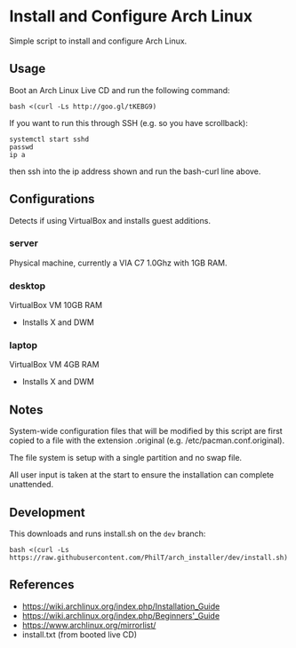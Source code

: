 # Install and Configure Arch Linux

Simple script to install and configure Arch Linux.


## Usage

Boot an Arch Linux Live CD and run the following command:

    bash <(curl -Ls http://goo.gl/tKEBG9)

If you want to run this through SSH (e.g. so you have scrollback):

    systemctl start sshd
    passwd
    ip a

then ssh into the ip address shown and run the bash-curl line above.


## Configurations


Detects if using VirtualBox and installs guest additions.

### server

Physical machine, currently a VIA C7 1.0Ghz with 1GB RAM.


### desktop

VirtualBox VM 10GB RAM

* Installs X and DWM

### laptop

VirtualBox VM 4GB RAM

* Installs X and DWM


## Notes

System-wide configuration files that will be modified by this script are first copied to a file with the extension .original (e.g. /etc/pacman.conf.original).

The file system is setup with a single partition and no swap file.

All user input is taken at the start to ensure the installation can complete unattended.


## Development

This downloads and runs install.sh on the `dev` branch:

    bash <(curl -Ls https://raw.githubusercontent.com/PhilT/arch_installer/dev/install.sh)



## References

* https://wiki.archlinux.org/index.php/Installation_Guide
* https://wiki.archlinux.org/index.php/Beginners'_Guide
* https://www.archlinux.org/mirrorlist/
* install.txt (from booted live CD)

